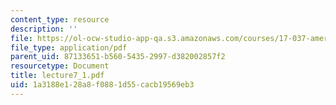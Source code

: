 ```yaml
---
content_type: resource
description: ''
file: https://ol-ocw-studio-app-qa.s3.amazonaws.com/courses/17-037-american-political-thought-spring-2004/1a3188e128a8f0881d55cacb19569eb3_lecture7_1.pdf
file_type: application/pdf
parent_uid: 87133651-b560-5435-2997-d382002857f2
resourcetype: Document
title: lecture7_1.pdf
uid: 1a3188e1-28a8-f088-1d55-cacb19569eb3
---
```

